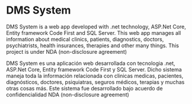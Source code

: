 # DMS System

DMS System is a web app developed with .net technology, ASP.Net Core, Entity framework Code First and SQL Server.
This web app manages all information about medical clinics, patients, diagnostics, doctors, psychiatrists, health insurances, therapies and other many things.
This project is under NDA (non-disclosure agreement)

DMS System es una aplicación web desarrollada con tecnologia .net, ASP.Net Core, Entity framework Code First y SQL Server.
Dicho sistema maneja toda la información relacionada con clinicas medicas, pacientes, diagnósticos, doctores, psiquiatras, seguros médicos, terapias y muchas otras cosas más.
Este sistema fue desarrollado bajo acuerdo de confidencialidad NDA (non-disclosure agreement)
